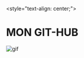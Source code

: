 
<style="text-align: center;">
# MON GIT-HUB
</style>

![gif](https://i.pinimg.com/originals/19/6a/d9/196ad9d3122098b297d7b99ce9ff209f.gif)
